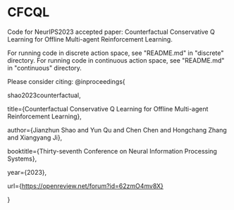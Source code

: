# CFCQL
Code for NeurIPS2023 accepted paper: Counterfactual Conservative Q Learning for Offline Multi-agent Reinforcement Learning.

For running code in discrete action space, see "README.md" in "discrete" directory. For running code in continuous action space, see "README.md" in "continuous" directory.

Please consider citing:
@inproceedings{

shao2023counterfactual,

title={Counterfactual Conservative Q Learning for Offline Multi-agent Reinforcement Learning},

author={Jianzhun Shao and Yun Qu and Chen Chen and Hongchang Zhang and Xiangyang Ji},

booktitle={Thirty-seventh Conference on Neural Information Processing Systems},

year={2023},

url={https://openreview.net/forum?id=62zmO4mv8X}

}
